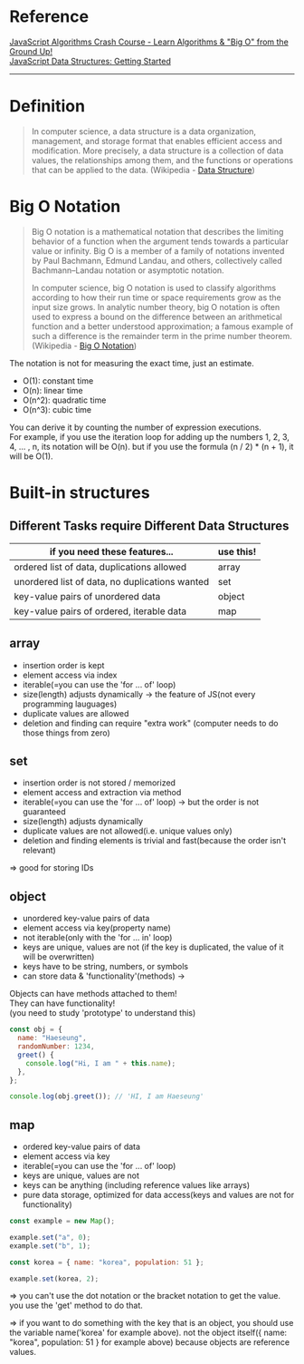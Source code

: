 # Reference

[JavaScript Algorithms Crash Course - Learn Algorithms & "Big O" from the Ground Up!
](https://www.youtube.com/watch?v=JgWm6sQwS_I&list=WL&index=1)  
[JavaScript Data Structures: Getting Started](https://www.youtube.com/watch?v=41GSinwoMYA&list=WL&index=2)

---

# Definition

> In computer science, a data structure is a data organization, management, and storage format that enables efficient access and modification. More precisely, a data structure is a collection of data values, the relationships among them, and the functions or operations that can be applied to the data. (Wikipedia - [Data Structure](https://en.wikipedia.org/wiki/Data_structure))

# Big O Notation

> Big O notation is a mathematical notation that describes the limiting behavior of a function when the argument tends towards a particular value or infinity. Big O is a member of a family of notations invented by Paul Bachmann, Edmund Landau, and others, collectively called Bachmann–Landau notation or asymptotic notation.
>
> In computer science, big O notation is used to classify algorithms according to how their run time or space requirements grow as the input size grows. In analytic number theory, big O notation is often used to express a bound on the difference between an arithmetical function and a better understood approximation; a famous example of such a difference is the remainder term in the prime number theorem.  
> (Wikipedia - [Big O Notation](https://en.wikipedia.org/wiki/Big_O_notation))

The notation is not for measuring the exact time, just an estimate.

- O(1): constant time
- O(n): linear time
- O(n^2): quadratic time
- O(n^3): cubic time

You can derive it by counting the number of expression executions.  
For example, if you use the iteration loop for adding up the numbers 1, 2, 3, 4, ... , n, its notation will be O(n). but if you use the formula (n / 2) \* (n + 1), it will be O(1).

# Built-in structures

## Different Tasks require Different Data Structures

| if you need these features...                  | use this! |
| ---------------------------------------------- | --------- |
| ordered list of data, duplications allowed     | array     |
| unordered list of data, no duplications wanted | set       |
| key-value pairs of unordered data              | object    |
| key-value pairs of ordered, iterable data      | map       |

## array

- insertion order is kept
- element access via index
- iterable(=you can use the 'for ... of' loop)
- size(length) adjusts dynamically -> the feature of JS(not every programming lauguages)
- duplicate values are allowed
- deletion and finding can require "extra work" (computer needs to do those things from zero)

## set

- insertion order is not stored / memorized
- element access and extraction via method
- iterable(=you can use the 'for ... of' loop) -> but the order is not guaranteed
- size(length) adjusts dynamically
- duplicate values are not allowed(i.e. unique values only)
- deletion and finding elements is trivial and fast(because the order isn't relevant)

=> good for storing IDs

## object

- unordered key-value pairs of data
- element access via key(property name)
- not iterable(only with the 'for ... in' loop)
- keys are unique, values are not (if the key is duplicated, the value of it will be overwritten)
- keys have to be string, numbers, or symbols
- can store data & 'functionality'(methods) ->

Objects can have methods attached to them!  
They can have functionality!  
(you need to study 'prototype' to understand this)

```js
const obj = {
  name: "Haeseung",
  randomNumber: 1234,
  greet() {
    console.log("Hi, I am " + this.name);
  },
};

console.log(obj.greet()); // 'HI, I am Haeseung'
```

## map

- ordered key-value pairs of data
- element access via key
- iterable(=you can use the 'for ... of' loop)
- keys are unique, values are not
- keys can be anything (including reference values like arrays)
- pure data storage, optimized for data access(keys and values are not for functionality)

```js
const example = new Map();

example.set("a", 0);
example.set("b", 1);

const korea = { name: "korea", population: 51 };

example.set(korea, 2);
```

=> you can't use the dot notation or the bracket notation to get the value.  
you use the 'get' method to do that.

=> if you want to do something with the key that is an object, you should use the variable name('korea' for example above). not the object itself({ name: "korea", population: 51 } for example above) because objects are reference values.
